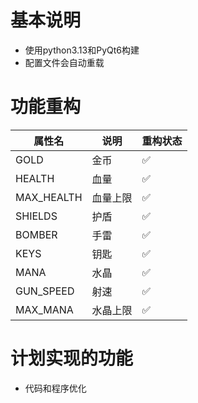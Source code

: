 # 基本说明
* 使用python3.13和PyQt6构建
* 配置文件会自动重载
# 功能重构
| 属性名          | 说明         | 重构状态 |
|----------------|-------------|----------|
| GOLD            | 金币        | ✅       |
| HEALTH          | 血量        | ✅       |
| MAX_HEALTH      | 血量上限     | ✅       |
| SHIELDS         | 护盾        | ✅       |
| BOMBER          | 手雷        | ✅       |
| KEYS            | 钥匙        | ✅       |
| MANA            | 水晶        | ✅       |
| GUN_SPEED       | 射速        | ✅       |
| MAX_MANA        | 水晶上限     | ✅       |
# 计划实现的功能
* 代码和程序优化
<br>
<br>
<br>
